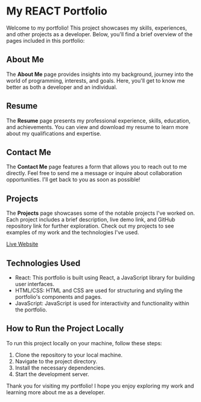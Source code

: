 # My REACT Portfolio

Welcome to my portfolio! This project showcases my skills, experiences, and other projects as a developer. Below, you'll find a brief overview of the pages included in this portfolio:

## About Me

The **About Me** page provides insights into my background, journey into the world of programming, interests, and goals. Here, you'll get to know me better as both a developer and an individual.

## Resume

The **Resume** page presents my professional experience, skills, education, and achievements. You can view and download my resume to learn more about my qualifications and expertise.

## Contact Me

The **Contact Me** page features a form that allows you to reach out to me directly. Feel free to send me a message or inquire about collaboration opportunities. I'll get back to you as soon as possible!

## Projects

The **Projects** page showcases some of the notable projects I've worked on. Each project includes a brief description, live demo link, and GitHub repository link for further exploration. Check out my projects to see examples of my work and the technologies I've used.

[Live Website](https://charleswgillespie.netlify.app/)


## Technologies Used

- React: This portfolio is built using React, a JavaScript library for building user interfaces.
- HTML/CSS: HTML and CSS are used for structuring and styling the portfolio's components and pages.
- JavaScript: JavaScript is used for interactivity and functionality within the portfolio.

## How to Run the Project Locally

To run this project locally on your machine, follow these steps:

1. Clone the repository to your local machine.
2. Navigate to the project directory.
3. Install the necessary dependencies.
4. Start the development server.

Thank you for visiting my portfolio! I hope you enjoy exploring my work and learning more about me as a developer.
